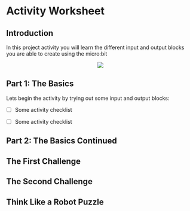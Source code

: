 # Activity Worksheet

## Introduction
In this project activity you will learn the different input and output blocks you are able to create using the micro:bit
<div style="text-align:center"><img src ="https://github.com/TheRoyalBankofScotland-CodingSchool/Programming-Basics/blob/master/Part-1_Inputs%26Outputs/Micro:bit/Resources/Assets/microbit-mainpage.png" /></div>

## Part 1: The Basics
Lets begin the activity by trying out some input and output blocks:

- [ ] Some activity checklist

- [ ] Some activity checklist

## Part 2: The Basics Continued

## The First Challenge

## The Second Challenge

## Think Like a Robot Puzzle
